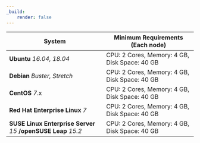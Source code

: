 ```yaml
---
_build:
    render: false
---
```


| System                                                       | Minimum Requirements (Each node)              |
| ------------------------------------------------------------ | --------------------------------------------- |
| **Ubuntu** *16.04, 18.04*                                    | CPU: 2 Cores, Memory: 4 GB, Disk Space: 40 GB |
| **Debian** *Buster, Stretch*                                 | CPU: 2 Cores, Memory: 4 GB, Disk Space: 40 GB |
| **CentOS** *7*.x                                             | CPU: 2 Cores, Memory: 4 GB, Disk Space: 40 GB |
| **Red Hat Enterprise Linux** *7*                             | CPU: 2 Cores, Memory: 4 GB, Disk Space: 40 GB |
| **SUSE Linux Enterprise Server** *15* **/openSUSE Leap** *15.2* | CPU: 2 Cores, Memory: 4 GB, Disk Space: 40 GB |

